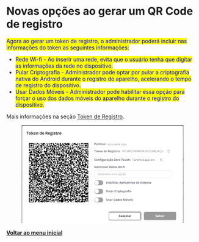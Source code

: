 # Novas opções ao gerar um QR Code de registro

<mark style="color:blue;">Agora ao gerar um token de registro, o administrador poderá incluir nas informações do token as seguintes informações:</mark>

* <mark style="color:blue;">Rede Wi-fi - Ao inserir uma rede, evita que o usuário tenha que digitar as informações da rede no dispositivo.</mark>
* <mark style="color:blue;">Pular Criptografia - Administrador pode optar por pular a criptografia nativa do Android durante o registro do aparelho, acelerando o tempo de registro do dispositivo.</mark>
* <mark style="color:blue;">Usar Dados Móveis - Administrador pode habilitar essa opção para forçar o uso dos dados móveis do aparelho durante o registro do dispositivo.</mark>

Mais informações na seção [Token de Registro](../../portal/configuracoes/gerenciar-politicas/token-de-registro.md).

<figure><img src="../../../.gitbook/assets/image (8) (1) (1) (1).png" alt=""><figcaption></figcaption></figure>

[**Voltar ao menu inicial**](./)

